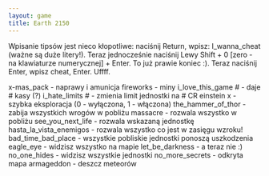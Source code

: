 ```yaml
---
layout: game
title: Earth 2150
---
```


Wpisanie tipsów jest nieco kłopotliwe: naciśnij Return, wpisz: 
I_wanna_cheat (ważne są duże litery!). Teraz jednocześnie naciśnij 
Lewy 
Shift + 0 [zero - na klawiaturze numerycznej] + Enter. To już prawie 
koniec 
:). Teraz naciśnij Enter, wpisz cheat, Enter. Uffff.

x-mas_pack 		- naprawy i amunicja
fireworks 		- miny
i_love_this_game # 		- daje # kasy (?)
i_hate_limits # 		- zmienia limit jednostki na # CR
einstein x 		- szybka eksploracja (0 - wyłączona, 1 - 
			  włączona)
the_hammer_of_thor 	- zabija wszystkich wrogów w pobliżu
massacre 		- rozwala wszystko w pobliżu
see_you_next_life 		- rozwala wskazaną jednostkę
hasta_la_vista_enemigos	- rozwala wszystko co jest w zasięgu 
			  wzroku!
bad_time_bad_place 	- wszystkie pobliskie jednostki ponoszą 
			  uszkodzenia
eagle_eye 		- widzisz wszystko na mapie
let_be_darkness 		- a teraz nie :)
no_one_hides 		- widzisz wszystkie jednostki
no_more_secrets 		- odkryta mapa
armageddon 		- deszcz meteorów
